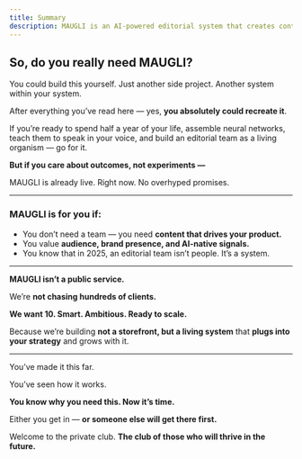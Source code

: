 ```yaml
---
title: Summary
description: MAUGLI is an AI-powered editorial system that creates content driving product growth, eliminating the need to build your own solution or hire a team. Ready now for ambitious businesses seeking audience growth and brand presence in 2025's AI-native landscape.
---
```

## **So, do you really need MAUGLI?**

You could build this yourself. Just another side project. Another system within your system.

After everything you’ve read here — yes, **you absolutely could recreate it**.

If you’re ready to spend half a year of your life, assemble neural networks, teach them to speak in your voice, and build an editorial team as a living organism — go for it.

**But if you care about outcomes, not experiments —**

MAUGLI is already live. Right now. No overhyped promises.

---

### **MAUGLI is for you if:**

- You don’t need a team — you need **content that drives your product.**
- You value **audience, brand presence, and AI-native signals.**
- You know that in 2025, an editorial team isn’t people. It’s a system.

---

**MAUGLI isn’t a public service.**

We’re **not chasing hundreds of clients.**

**We want 10. Smart. Ambitious. Ready to scale.**

Because we’re building **not a storefront, but a living system** that **plugs into your strategy** and grows with it.

---

You’ve made it this far.

You’ve seen how it works.

**You know why you need this. Now it’s time.**

Either you get in — **or someone else will get there first.**

Welcome to the private club. **The club of those who will thrive in the future.**
